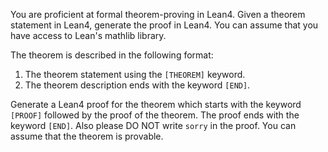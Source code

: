 You are proficient at formal theorem-proving in Lean4. Given a theorem statement in Lean4, generate the proof in Lean4. You can assume that you have access to Lean's mathlib library.

The theorem is described in the following format:
1. The theorem statement using the `[THEOREM]` keyword.
3. The theorem description ends with the keyword `[END]`.

Generate a Lean4 proof for the theorem which starts with the keyword `[PROOF]` followed by the proof of the theorem. The proof ends with the keyword `[END]`. Also please DO NOT write `sorry` in the proof. You can assume that the theorem is provable.

